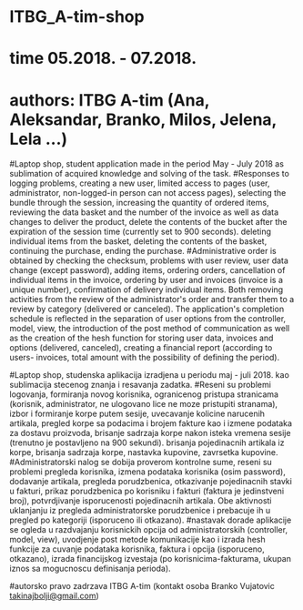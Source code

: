 # ITBG_A-tim-shop
# time 05.2018. - 07.2018.
# authors: ITBG A-tim (Ana, Aleksandar, Branko, Milos, Jelena, Lela ...)
#Laptop shop, student application made in the period May - July 2018 as sublimation of acquired knowledge and solving of the task.
#Responses to logging problems, creating a new user, limited access to pages (user, administrator, non-logged-in person can not access pages), selecting the bundle through the session, increasing the quantity of ordered items, reviewing the data basket and the number of the invoice as well as data changes to deliver the product, delete the contents of the bucket after the expiration of the session time (currently set to 900 seconds). deleting individual items from the basket, deleting the contents of the basket, continuing the purchase, ending the purchase.
#Administrative order is obtained by checking the checksum, problems with user review, user data change (except password), adding items, ordering orders, cancellation of individual items in the invoice, ordering by user and invoices (invoice is a unique number), confirmation of delivery individual items. Both removing activities from the review of the administrator's order and transfer them to a review by category (delivered or canceled).
The application's completion schedule is reflected in the separation of user options from the controller, model, view, the introduction of the post method of communication as well as the creation of the hesh function for storing user data, invoices and options (delivered, canceled), creating a financial report (according to users- invoices, total amount with the possibility of defining the period).


#Laptop shop, studenska aplikacija izradjena u periodu maj - juli 2018. kao sublimacija stecenog znanja i resavanja zadatka.
#Reseni su problemi logovanja, formiranja novog korisnika, ogranicenog pristupa stranicama (korisnik, administrator, ne ulogovano lice ne moze pristupiti stranama), izbor i formiranje korpe putem sesije, uvecavanje kolicine narucenih artikala, pregled korpe sa podacima i brojem fakture kao i izmene podataka za dostavu proizvoda, brisanje sadrzaja korpe nakon isteka vremena sesije (trenutno je postavljeno na 900 sekundi). brisanja pojedinacnih artikala iz korpe, brisanja sadrzaja korpe, nastavka kupovine, zavrsetka kupovine. 
#Administratorski nalog se dobija proverom kontrolne sume, reseni su problemi pregleda korisnika, izmena podataka korisnika (osim password), dodavanje artikala, pregleda porudzbenica, otkazivanje pojedinacnih stavki u fakturi, prikaz porudzbenica po korisniku i fakturi (faktura je jedinstveni broj), potvrdjivanje isporucenosti pojedinacnih artikala. Obe aktivnosti uklanjanju iz pregleda administratorske porudzbenice i prebacuje ih u pregled po kategoriji (isporuceno ili otkazano).
#nastavak dorade aplikacije se ogleda u razdvajanju korisnickih opcija od administratorskih (controller, model, view), uvodjenje post metode komunikacije kao i izrada hesh funkcije za cuvanje podataka korisnika, faktura i opcija (isporuceno, otkazano), izrada financijskog izvestaja (po korisnicima-fakturama, ukupan iznos sa mogucnoscu definisanja perioda).

#autorsko pravo zadrzava ITBG A-tim (kontakt osoba Branko Vujatovic takinajbolji@gmail.com)
